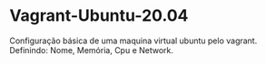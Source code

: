 # Vagrant-Ubuntu-20.04
 Configuração básica de uma maquina virtual ubuntu pelo vagrant.
 Definindo: Nome, Memória, Cpu e Network.
